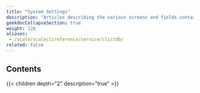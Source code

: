 ```yaml
---
title: "System Settings"
description: "Articles describing the various screens and fields contained within the TrueNAS SCALE System Settings section."
geekdocCollapseSection: true
weight: 120
aliases:
 - /scale/scaleclireference/service/clictdb/
related: false
---
```


## Contents

{{< children depth="2" description="true" >}}
